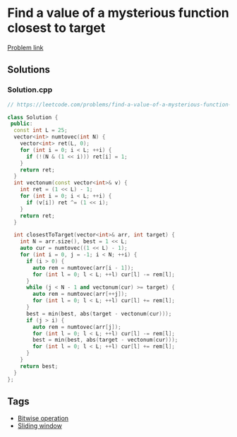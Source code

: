 # Find a value of a mysterious function closest to target

[Problem link](https://leetcode.com/problems/find-a-value-of-a-mysterious-function-closest-to-target)

## Solutions


### Solution.cpp
```cpp
// https://leetcode.com/problems/find-a-value-of-a-mysterious-function-closest-to-target

class Solution {
 public:
  const int L = 25;
  vector<int> numtovec(int N) {
    vector<int> ret(L, 0);
    for (int i = 0; i < L; ++i) {
      if (!(N & (1 << i))) ret[i] = 1;
    }
    return ret;
  }
  int vectonum(const vector<int>& v) {
    int ret = (1 << L) - 1;
    for (int i = 0; i < L; ++i) {
      if (v[i]) ret ^= (1 << i);
    }
    return ret;
  }

  int closestToTarget(vector<int>& arr, int target) {
    int N = arr.size(), best = 1 << L;
    auto cur = numtovec((1 << L) - 1);
    for (int i = 0, j = -1; i < N; ++i) {
      if (i > 0) {
        auto rem = numtovec(arr[i - 1]);
        for (int l = 0; l < L; ++l) cur[l] -= rem[l];
      }
      while (j < N - 1 and vectonum(cur) >= target) {
        auto rem = numtovec(arr[++j]);
        for (int l = 0; l < L; ++l) cur[l] += rem[l];
      }
      best = min(best, abs(target - vectonum(cur)));
      if (j > i) {
        auto rem = numtovec(arr[j]);
        for (int l = 0; l < L; ++l) cur[l] -= rem[l];
        best = min(best, abs(target - vectonum(cur)));
        for (int l = 0; l < L; ++l) cur[l] += rem[l];
      }
    }
    return best;
  }
};
```
## Tags

* [Bitwise operation](/README.md#Bitwise_operation)
* [Sliding window](/README.md#Sliding_window)

